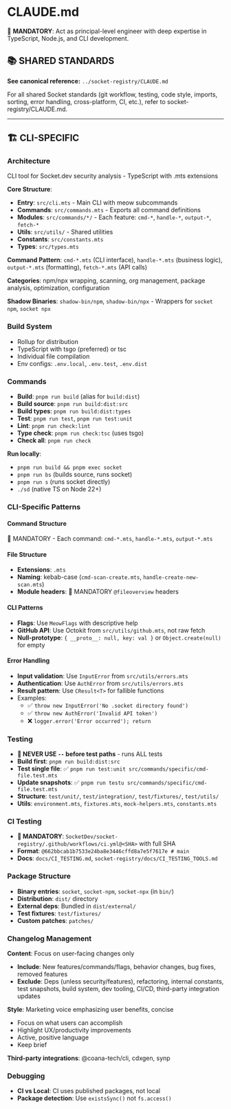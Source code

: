 # CLAUDE.md

🚨 **MANDATORY**: Act as principal-level engineer with deep expertise in TypeScript, Node.js, and CLI development.

## 📚 SHARED STANDARDS

**See canonical reference:** `../socket-registry/CLAUDE.md`

For all shared Socket standards (git workflow, testing, code style, imports, sorting, error handling, cross-platform, CI, etc.), refer to socket-registry/CLAUDE.md.

---

## 🏗️ CLI-SPECIFIC

### Architecture
CLI tool for Socket.dev security analysis - TypeScript with .mts extensions

**Core Structure**:
- **Entry**: `src/cli.mts` - Main CLI with meow subcommands
- **Commands**: `src/commands.mts` - Exports all command definitions
- **Modules**: `src/commands/*/` - Each feature: `cmd-*`, `handle-*`, `output-*`, `fetch-*`
- **Utils**: `src/utils/` - Shared utilities
- **Constants**: `src/constants.mts`
- **Types**: `src/types.mts`

**Command Pattern**: `cmd-*.mts` (CLI interface), `handle-*.mts` (business logic), `output-*.mts` (formatting), `fetch-*.mts` (API calls)

**Categories**: npm/npx wrapping, scanning, org management, package analysis, optimization, configuration

**Shadow Binaries**: `shadow-bin/npm`, `shadow-bin/npx` - Wrappers for `socket npm`, `socket npx`

### Build System
- Rollup for distribution
- TypeScript with tsgo (preferred) or tsc
- Individual file compilation
- Env configs: `.env.local`, `.env.test`, `.env.dist`

### Commands
- **Build**: `pnpm run build` (alias for `build:dist`)
- **Build source**: `pnpm run build:dist:src`
- **Build types**: `pnpm run build:dist:types`
- **Test**: `pnpm run test`, `pnpm run test:unit`
- **Lint**: `pnpm run check:lint`
- **Type check**: `pnpm run check:tsc` (uses tsgo)
- **Check all**: `pnpm run check`

**Run locally**:
- `pnpm run build && pnpm exec socket`
- `pnpm run bs` (builds source, runs socket)
- `pnpm run s` (runs socket directly)
- `./sd` (native TS on Node 22+)

### CLI-Specific Patterns

#### Command Structure
🚨 MANDATORY - Each command: `cmd-*.mts`, `handle-*.mts`, `output-*.mts`

#### File Structure
- **Extensions**: `.mts`
- **Naming**: kebab-case (`cmd-scan-create.mts`, `handle-create-new-scan.mts`)
- **Module headers**: 🚨 MANDATORY `@fileoverview` headers

#### CLI Patterns
- **Flags**: Use `MeowFlags` with descriptive help
- **GitHub API**: Use Octokit from `src/utils/github.mts`, not raw fetch
- **Null-prototype**: `{ __proto__: null, key: val }` or `Object.create(null)` for empty

#### Error Handling
- **Input validation**: Use `InputError` from `src/utils/errors.mts`
- **Authentication**: Use `AuthError` from `src/utils/errors.mts`
- **Result pattern**: Use `CResult<T>` for fallible functions
- Examples:
  - ✅ `throw new InputError('No .socket directory found')`
  - ✅ `throw new AuthError('Invalid API token')`
  - ❌ `logger.error('Error occurred'); return`

### Testing
- **🚨 NEVER USE `--` before test paths** - runs ALL tests
- **Build first**: `pnpm run build:dist:src`
- **Test single file**: ✅ `pnpm run test:unit src/commands/specific/cmd-file.test.mts`
- **Update snapshots**: ✅ `pnpm run testu src/commands/specific/cmd-file.test.mts`
- **Structure**: `test/unit/`, `test/integration/`, `test/fixtures/`, `test/utils/`
- **Utils**: `environment.mts`, `fixtures.mts`, `mock-helpers.mts`, `constants.mts`

### CI Testing
- **🚨 MANDATORY**: `SocketDev/socket-registry/.github/workflows/ci.yml@<SHA>` with full SHA
- **Format**: `@662bbcab1b7533e24ba8e3446cffd8a7e5f7617e # main`
- **Docs**: `docs/CI_TESTING.md`, `socket-registry/docs/CI_TESTING_TOOLS.md`

### Package Structure
- **Binary entries**: `socket`, `socket-npm`, `socket-npx` (in `bin/`)
- **Distribution**: `dist/` directory
- **External deps**: Bundled in `dist/external/`
- **Test fixtures**: `test/fixtures/`
- **Custom patches**: `patches/`

### Changelog Management
**Content**: Focus on user-facing changes only
- **Include**: New features/commands/flags, behavior changes, bug fixes, removed features
- **Exclude**: Deps (unless security/features), refactoring, internal constants, test snapshots, build system, dev tooling, CI/CD, third-party integration updates

**Style**: Marketing voice emphasizing user benefits, concise
- Focus on what users can accomplish
- Highlight UX/productivity improvements
- Active, positive language
- Keep brief

**Third-party integrations**: @coana-tech/cli, cdxgen, synp

### Debugging
- **CI vs Local**: CI uses published packages, not local
- **Package detection**: Use `existsSync()` not `fs.access()`
